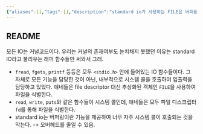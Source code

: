 ```yaml
---
{"aliases":[],"tags":[],"description":"standard io가 사용하는 FILE은 버퍼를 사용한다. UNIX 시스템 콜은 File Descriptor를 사용하여 파일을 식별한다.","title":"07. Input Output {SP}","created":"2023-09-14T21:24:50","updated":"2023-09-14T21:40:32","dg-publish":true,"permalink":"/docs/07. Input Output {SP}/","dgPassFrontmatter":true}
---
```



## README

모든 IO는 커널코드이다. 우리는 커널의 존재여부도 눈치채지 못했던 이유는 standard IO라고 불리우는 래퍼 함수들만 써와서 그래.

- `fread`, `fgets`, `printf` 등등은 모두 `<stdio.h>` 안에 들어있는 IO 함수들이다. 그 자체로 모든 기능을 담당한 것이 아닌, 내부적으로 시스템 콜을 호출하여 입출력을 담당하고 있었다. 얘네들은 file descriptor 대신 추상화된 객체인 `FILE`을 사용하여 파일을 식별한다.
- `read`, `write`, `puts`와 같은 함수들이 시스템 콜인데, 얘네들은 모두 파일 디스크립터 `fd`를 통해 파일을 식별한다. 
- standard io는 버퍼링이란 기능을 제공하여 너무 자주 시스템 콜이 호출되는 것을 막는다. -> 오버헤드를 줄일 수 있음.
